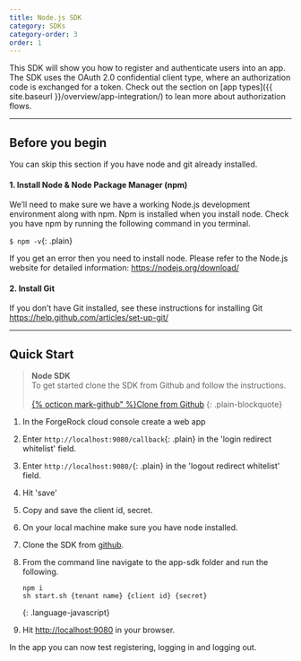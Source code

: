 ```yaml
---
title: Node.js SDK
category: SDKs
category-order: 3
order: 1
---
```



This SDK will show you how to register and authenticate users into an app. The SDK uses the OAuth 2.0 confidential client type, where an authorization code is exchanged for a token. Check out the section on [app types]({{ site.baseurl }}/overview/app-integration/) to lean more about authorization flows.

---

## Before you begin
You can skip this section if you have node and git already installed.


#### 1. Install Node & Node Package Manager (npm)
We’ll need to make sure we have a working Node.js development environment along with npm. Npm is installed when you install node. Check you have npm by running the following command in you terminal.

`$ npm -v`{: .plain}

If you get an error then you need to install node. Please refer to the Node.js website for detailed information: <a href="https://nodejs.org/download/" target="_blank">https://nodejs.org/download/</a>

#### 2. Install Git
If you don’t have Git installed, see these instructions for installing Git <a href="https://help.github.com/articles/set-up-git/" target="_blank">https://help.github.com/articles/set-up-git/</a>

---

## Quick Start

> **Node SDK** <br>
> To get started clone the SDK from Github and follow the instructions.<br><br>
> <a href="https://github.com/ForgeCloud/app-sdk" target="_blank" class="btn btn-secondary">{% octicon mark-github" %}Clone from Github</a>
{: .plain-blockquote}

1. In the ForgeRock cloud console create a web app
1. Enter `http://localhost:9080/callback`{: .plain} in the 'login redirect whitelist' field.
1. Enter `http://localhost:9080/`{: .plain} in the 'logout redirect whitelist' field.
1. Hit 'save'
1. Copy and save the client id, secret.
1. On your local machine make sure you have node installed.
1. Clone the SDK from <a href="https://github.com/ForgeCloud/app-sdk" target="_blank">github</a>.
1. From the command line navigate to the app-sdk folder and run the following.

    ```
    npm i
    sh start.sh {tenant name} {client id} {secret}
    ```
    {: .language-javascript}

1. Hit [http://localhost:9080](http://localhost:9080) in your browser.

In the app you can now test registering, logging in and logging out. 

<br><br>
